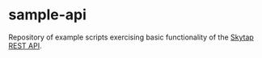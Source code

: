 sample-api
==========

Repository of example scripts exercising basic functionality of the [Skytap REST API](http://help.skytap.com/#API_Documentation.html). 
